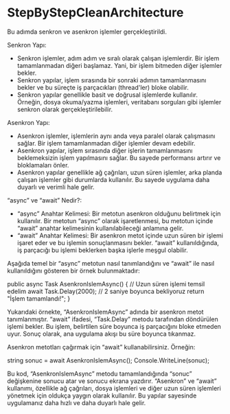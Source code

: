 # StepByStepCleanArchitecture
Bu adımda senkron ve asenkron işlemler gerçekleştirildi.

Senkron Yapı:
   - Senkron işlemler, adım adım ve sıralı olarak çalışan işlemlerdir. Bir işlem tamamlanmadan diğeri başlamaz. Yani, bir işlem bitmeden diğer 
     işlemler bekler.
   - Senkron yapılar, işlem sırasında bir sonraki adımın tamamlanmasını bekler ve bu süreçte iş parçacıkları (thread'ler) bloke olabilir.
   - Senkron yapılar genellikle basit ve doğrusal işlemlerde kullanılır. Örneğin, dosya okuma/yazma işlemleri, veritabanı sorguları gibi işlemler 
     senkron olarak gerçekleştirilebilir.


Asenkron Yapı:
  - Asenkron işlemler, işlemlerin aynı anda veya paralel olarak çalışmasını sağlar. Bir işlem tamamlanmadan diğer işlemler devam edebilir.
  - Asenkron yapılar, işlem sırasında diğer işlerin tamamlanmasını beklemeksizin işlem yapılmasını sağlar. Bu sayede performansı artırır ve 
    bloklamaları önler.
  - Asenkron yapılar genellikle ağ çağrıları, uzun süren işlemler, arka planda çalışan işlemler gibi durumlarda kullanılır. Bu sayede uygulama daha 
    duyarlı ve verimli hale gelir.


“async” ve “await” Nedir?:
  - “async” Anahtar Kelimesi: Bir metotun asenkron olduğunu belirtmek için kullanılır. Bir metotun “async” olarak işaretlenmesi, bu metotun içinde 
     “await” anahtar kelimesinin kullanılabileceği anlamına gelir.
  - “await” Anahtar Kelimesi: Bir asenkron metot içinde uzun süren bir işlemi işaret eder ve bu işlemin sonuçlanmasını bekler. “await” 
    kullanıldığında, iş parçacığı bu işlemi beklerken başka işlerle meşgul olabilir.

Aşağıda temel bir “async” metotun nasıl tanımlandığını ve “await” ile nasıl kullanıldığını gösteren bir örnek bulunmaktadır: 

  public async Task<string> AsenkronIslemAsync()
  {
    // Uzun süren işlemi temsil edelim
    await Task.Delay(2000); // 2 saniye boyunca bekliyoruz
    return "İşlem tamamlandı!";
   }

Yukarıdaki örnekte, “AsenkronIslemAsync” adında bir asenkron metot tanımlanmıştır. “await” ifadesi, “Task.Delay” metodu tarafından döndürülen işlemi bekler. Bu işlem, belirtilen süre boyunca iş parçacığını bloke etmeden uyur. Sonuç olarak, ana uygulama akışı bu süre boyunca tıkanmaz.

Asenkron metotları çağırmak için “await” kullanabilirsiniz. Örneğin:

   string sonuc = await AsenkronIslemAsync();
   Console.WriteLine(sonuc);

Bu kod, “AsenkronIslemAsync” metodu tamamlandığında “sonuc” değişkenine sonucu atar ve sonucu ekrana yazdırır. “Asenkron” ve “await” kullanımı, özellikle ağ çağrıları, dosya işlemleri ve diğer uzun süren işlemleri yönetmek için oldukça yaygın olarak kullanılır. Bu yapılar sayesinde uygulamanız daha hızlı ve daha duyarlı hale gelir.
   
